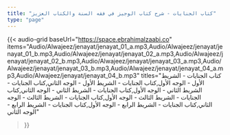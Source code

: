 ```yaml
---
title: "كتاب الجنايات - شرح كتاب الوجيز في فقه السنة والكتاب العزيز"
type: "page"
---
```


{{< audio-grid 
  baseUrl="https://space.ebrahimalzaabi.co"
  items="Audio/Alwajeez/jenayat/jenayat_01_a.mp3,Audio/Alwajeez/jenayat/jenayat_01_b.mp3,Audio/Alwajeez/jenayat/jenayat_02_a.mp3,Audio/Alwajeez/jenayat/jenayat_02_b.mp3,Audio/Alwajeez/jenayat/jenayat_03_a.mp3,Audio/Alwajeez/jenayat/jenayat_03_b.mp3,Audio/Alwajeez/jenayat/jenayat_04_a.mp3,Audio/Alwajeez/jenayat/jenayat_04_b.mp3"
  titles="كتاب الجنايات - الشريط الأول - الوجه الأول,كتاب الجنايات - الشريط الأول - الوجه الثاني,كتاب الجنايات - الشريط الثاني - الوجه الأول,كتاب الجنايات - الشريط الثاني - الوجه الثاني,كتاب الجنايات - الشريط الثالث - الوجه الأول,كتاب الجنايات - الشريط الثالث - الوجه الثاني,كتاب الجنايات - الشريط الرابع - الوجه الأول,كتاب الجنايات - الشريط الرابع - الوجه الثاني"
>}} 